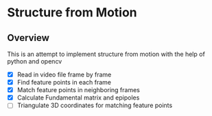 # Structure from Motion

## Overview

This is an attempt to implement structure from motion with the help of python and opencv

- [x] Read in video file frame by frame
- [x] Find feature points in each frame
- [x] Match feature points in neighboring frames
- [x] Calculate Fundamental matrix and epipoles
- [ ] Triangulate 3D coordinates for matching feature points
